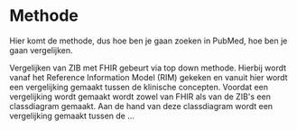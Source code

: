 # Methode

Hier komt de methode, dus hoe ben je gaan zoeken in PubMed, hoe ben je gaan vergelijken.

Vergelijken van ZIB met FHIR gebeurt via top down methode. Hierbij wordt vanaf het Reference Information Model (RIM) gekeken en vanuit hier wordt een vergelijking gemaakt tussen de klinische concepten. Voordat een vergelijking wordt gemaakt wordt zowel van FHIR als van de ZIB's een classdiagram gemaakt. Aan de hand van deze classdiagram wordt een vergelijking gemaakt tussen de ...